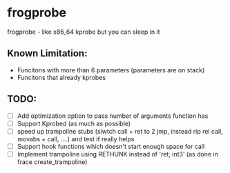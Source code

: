 # frogprobe
frogprobe - like x86_64 kprobe but you can sleep in it

## Known Limitation:
- Funcitons with more than 6 parameters (parameters are on stack)
- Funcitons that already kprobes

## TODO:
- [ ] Add optimization option to pass number of arguments function has
- [ ] Support Kprobed (as much as possible)
- [ ] speed up trampoline stubs (siwtch call + ret to 2 jmp, instead rip rel call, movabs + call, ....) and test if really helps
- [ ] Support hook functions which doesn't start enough space for call
- [ ] Implement trampoline using RETHUNK instead of 'ret; int3' (as done in frace create_trampoline)
